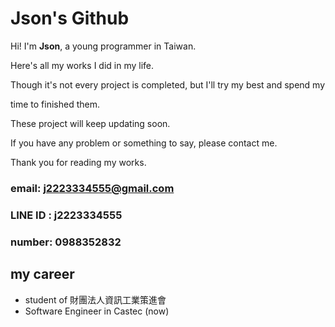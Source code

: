 # Json's Github
Hi! I'm **Json**, a young programmer in Taiwan. 


Here's all my works I did in my life.


Though it's not every project is completed, but I'll try my best and spend my

time to finished them.


These project will keep updating soon. 


If you have any problem or something to say, please contact me.


Thank you for reading my works.

### email: j2223334555@gmail.com
### LINE ID : j2223334555
### number: 0988352832


## my career

* student of 財團法人資訊工業策進會
* Software Engineer in Castec (now)
